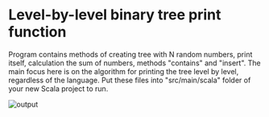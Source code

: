 # Level-by-level binary tree print function
 Program contains methods of creating tree with N random numbers, print itself, calculation the sum of numbers, methods "contains" and "insert". The main focus here is on the algorithm for printing the tree level by level, regardless of the language. Put these files into "src/main/scala" folder of your new Scala project to run.

![output](https://github.com/user-attachments/assets/e423ac60-75d7-452e-ab6b-794763918590)
